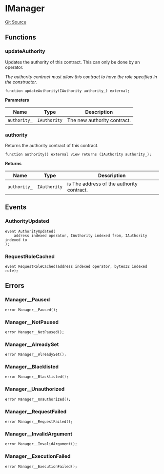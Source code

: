 # IManager
[Git Source](https://github.com/ContractLabs/foundry-bountykinds-contract/blob/67e6855d3beabdf242cc0b51d9e53b087a5235b9/src/oz-custom/presets/base/interfaces/IManager.sol)


## Functions
### updateAuthority

Updates the authority of this contract. This can only be done by
an operator.

*The authority contract must allow this contract to have the role
specified in the constructor.*


```solidity
function updateAuthority(IAuthority authority_) external;
```
**Parameters**

|Name|Type|Description|
|----|----|-----------|
|`authority_`|`IAuthority`|The new authority contract.|


### authority

Returns the authority contract of this contract.


```solidity
function authority() external view returns (IAuthority authority_);
```
**Returns**

|Name|Type|Description|
|----|----|-----------|
|`authority_`|`IAuthority`|is The address of the authority contract.|


## Events
### AuthorityUpdated

```solidity
event AuthorityUpdated(
    address indexed operator, IAuthority indexed from, IAuthority indexed to
);
```

### RequestRoleCached

```solidity
event RequestRoleCached(address indexed operator, bytes32 indexed role);
```

## Errors
### Manager__Paused

```solidity
error Manager__Paused();
```

### Manager__NotPaused

```solidity
error Manager__NotPaused();
```

### Manager__AlreadySet

```solidity
error Manager__AlreadySet();
```

### Manager__Blacklisted

```solidity
error Manager__Blacklisted();
```

### Manager__Unauthorized

```solidity
error Manager__Unauthorized();
```

### Manager__RequestFailed

```solidity
error Manager__RequestFailed();
```

### Manager__InvalidArgument

```solidity
error Manager__InvalidArgument();
```

### Manager__ExecutionFailed

```solidity
error Manager__ExecutionFailed();
```

